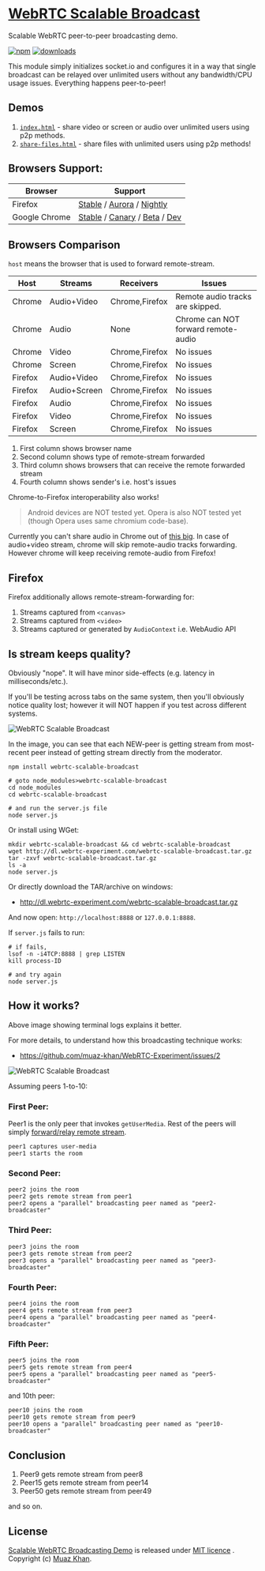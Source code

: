 # [WebRTC Scalable Broadcast](https://github.com/muaz-khan/WebRTC-Scalable-Broadcast)

Scalable WebRTC peer-to-peer broadcasting demo.

[![npm](https://img.shields.io/npm/v/webrtc-scalable-broadcast.svg)](https://npmjs.org/package/webrtc-scalable-broadcast) [![downloads](https://img.shields.io/npm/dm/webrtc-scalable-broadcast.svg)](https://npmjs.org/package/webrtc-scalable-broadcast)

This module simply initializes socket.io and configures it in a way that single broadcast can be relayed over unlimited users without any bandwidth/CPU usage issues. Everything happens peer-to-peer!

## Demos

1. [`index.html`](https://github.com/muaz-khan/WebRTC-Scalable-Broadcast/blob/master/index.html) - share video or screen or audio over unlimited users using p2p methods.
2. [`share-files.html`](https://github.com/muaz-khan/WebRTC-Scalable-Broadcast/blob/master/share-files.html) - share files with unlimited users using p2p methods!

## Browsers Support:

| Browser        | Support           |
| -------------  |-------------|
| Firefox        | [Stable](http://www.mozilla.org/en-US/firefox/new/) / [Aurora](http://www.mozilla.org/en-US/firefox/aurora/) / [Nightly](http://nightly.mozilla.org/) |
| Google Chrome  | [Stable](https://www.google.com/intl/en_uk/chrome/browser/) / [Canary](https://www.google.com/intl/en/chrome/browser/canary.html) / [Beta](https://www.google.com/intl/en/chrome/browser/beta.html) / [Dev](https://www.google.com/intl/en/chrome/browser/index.html?extra=devchannel#eula) |

## Browsers Comparison

`host` means the browser that is used to forward remote-stream.

| Host          | Streams        | Receivers           | Issues                                                                |
| ------------- |-------------   |-------------        |-------------                                                          |
| Chrome        | Audio+Video    |  Chrome,Firefox     |  Remote audio tracks are skipped.                                     |
| Chrome        | Audio          |  None               |  Chrome can NOT forward remote-audio                                  |
| Chrome        | Video          |  Chrome,Firefox     |  No issues                                                            |
| Chrome        | Screen         |  Chrome,Firefox     |  No issues                                                            |
| Firefox       | Audio+Video    |  Chrome,Firefox     |  No issues                                                            |
| Firefox       | Audio+Screen   |  Chrome,Firefox     |  No issues                                                            |
| Firefox       | Audio          |  Chrome,Firefox     |  No issues                                                            |
| Firefox       | Video          |  Chrome,Firefox     |  No issues                                                            |
| Firefox       | Screen         |  Chrome,Firefox     |  No issues                                                            |

1. First column shows browser name
2. Second column shows type of remote-stream forwarded
3. Third column shows browsers that can receive the remote forwarded stream
4. Fourth column shows sender's i.e. host's issues

Chrome-to-Firefox interoperability also works!

> Android devices are NOT tested yet. Opera is also NOT tested yet (though Opera uses same chromium code-base).

Currently you can't share audio in Chrome out of [this big](https://www.webrtc-experiment.com/demos/remote-stream-recording.html). In case of audio+video stream, chrome will skip remote-audio tracks forwarding. However chrome will keep receiving remote-audio from Firefox!

## Firefox

Firefox additionally allows remote-stream-forwarding for:

1. Streams captured from `<canvas>`
2. Streams captured from `<video>`
3. Streams captured or generated by `AudioContext` i.e. WebAudio API

## Is stream keeps quality?

Obviously "nope". It will have minor side-effects (e.g. latency in milliseconds/etc.).

If you'll be testing across tabs on the same system, then you'll obviously notice quality lost; however it will NOT happen if you test across different systems.

![WebRTC Scalable Broadcast](https://cdn.webrtc-experiment.com/images/WebRTC-Scalable-Broadcast.png)

In the image, you can see that each NEW-peer is getting stream from most-recent peer instead of getting stream directly from the moderator.

```
npm install webrtc-scalable-broadcast

# goto node_modules>webrtc-scalable-broadcast
cd node_modules
cd webrtc-scalable-broadcast

# and run the server.js file
node server.js
```

Or install using WGet:

```
mkdir webrtc-scalable-broadcast && cd webrtc-scalable-broadcast
wget http://dl.webrtc-experiment.com/webrtc-scalable-broadcast.tar.gz
tar -zxvf webrtc-scalable-broadcast.tar.gz
ls -a
node server.js
```

Or directly download the TAR/archive on windows:

* http://dl.webrtc-experiment.com/webrtc-scalable-broadcast.tar.gz

And now open: `http://localhost:8888` or `127.0.0.1:8888`.

If `server.js` fails to run:

```
# if fails,
lsof -n -i4TCP:8888 | grep LISTEN
kill process-ID

# and try again
node server.js
```

## How it works?

Above image showing terminal logs explains it better.

For more details, to understand how this broadcasting technique works:

* https://github.com/muaz-khan/WebRTC-Experiment/issues/2

![WebRTC Scalable Broadcast](https://sites.google.com/site/webrtcexperiments/WebRTC-attach-remote-stream.png)

Assuming peers 1-to-10:

### First Peer:

Peer1 is the only peer that invokes `getUserMedia`. Rest of the peers will simply [forward/relay remote stream](https://www.webrtc-experiment.com/RTCMultiConnection/remote-stream-forwarding.html).

```
peer1 captures user-media
peer1 starts the room
```

### Second Peer:

```
peer2 joins the room
peer2 gets remote stream from peer1
peer2 opens a "parallel" broadcasting peer named as "peer2-broadcaster"
```

### Third Peer:

```
peer3 joins the room
peer3 gets remote stream from peer2
peer3 opens a "parallel" broadcasting peer named as "peer3-broadcaster"
```

### Fourth Peer:

```
peer4 joins the room
peer4 gets remote stream from peer3
peer4 opens a "parallel" broadcasting peer named as "peer4-broadcaster"
```

### Fifth Peer:

```
peer5 joins the room
peer5 gets remote stream from peer4
peer5 opens a "parallel" broadcasting peer named as "peer5-broadcaster"
```

and 10th peer:

```
peer10 joins the room
peer10 gets remote stream from peer9
peer10 opens a "parallel" broadcasting peer named as "peer10-broadcaster"
```

## Conclusion

1. Peer9 gets remote stream from peer8
2. Peer15 gets remote stream from peer14
3. Peer50 gets remote stream from peer49

and so on.

## License

[Scalable WebRTC Broadcasting Demo](https://github.com/muaz-khan/WebRTC-Scalable-Broadcast) is released under [MIT licence](https://www.webrtc-experiment.com/licence/) . Copyright (c) [Muaz Khan](http://www.MuazKhan.com/).
